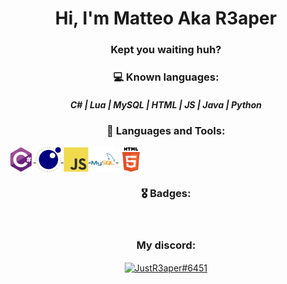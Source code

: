 <h1 align="center">Hi, I'm Matteo Aka R3aper</h1>
<h3 align="center">Kept you waiting huh?</h3>

<h3 align="center">💻 Known languages:</h3> 
<h5 align="center">C# | Lua | MySQL | HTML | JS | Java | Python</h5> 




<h3 align="center">🔧 Languages and Tools:</h3>
<a href="https://www.w3schools.com/cs/" target="_blank" align="center"> <img src="https://raw.githubusercontent.com/devicons/devicon/master/icons/csharp/csharp-original.svg" alt="csharp" width="40" height="40" align="center"/> </a> 
<a href="https://lua.org/" target="_blank" align="center"> <img src="https://raw.githubusercontent.com/devicons/devicon/master/icons/lua/lua-original.svg" alt="lua" width="40" height="40" align="center"/> </a> 
<a href="https://developer.mozilla.org/en-US/docs/Web/JavaScript" target="_blank" align="center"> <img src="https://raw.githubusercontent.com/devicons/devicon/master/icons/javascript/javascript-original.svg" alt="javascript" width="40" height="40" align="center"/> </a>  
<a href="https://www.mysql.com/" target="_blank" align="center"> <img src="https://raw.githubusercontent.com/devicons/devicon/master/icons/mysql/mysql-original-wordmark.svg" alt="mysql" width="40" height="40" align="center"/> </a>
<a href="https://www.w3.org/html/" target="_blank" align="center"> <img src="https://raw.githubusercontent.com/devicons/devicon/master/icons/html5/html5-original-wordmark.svg" alt="html5" width="40" height="40" align="center"/> </a>

<h3 align="center">🎖️ Badges:</h3>
<img src="https://www.credly.com/badges/32deee3f-e410-452f-8137-b0dcbe2c4ec3/public_url" alt="" align="center">

<h3 align="center">My discord:</h3>
<p align="center">
    <a href="JustR3aper#6451" target="blank"><img align="center" src="https://raw.githubusercontent.com/rahuldkjain/github-profile-readme-generator/master/src/images/icons/Social/discord.svg" alt="JustR3aper#6451" height="30" width="40" /></a>
</p>
